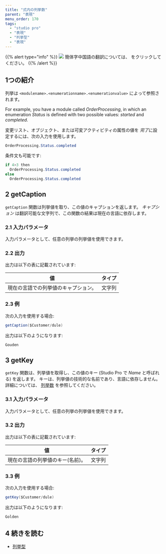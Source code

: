 ```yaml
---
title: "式内の列挙数"
parent: "表現"
menu_order: 170
tags:
  - "studio pro"
  - "表現"
  - "列挙型"
  - "表現"
---
```


{{% alert type="info" %}}
<img src="attachments/chinese-translation/china.png" style="display: inline-block; margin: 0" /> 簡体字中国語の翻訳については、 [<unk> <unk> <unk>](https://cdn.mendix.tencent-cloud.com/documentation/refguide8/enumerations-in-expressions.pdf) をクリックしてください。
{{% /alert %}}

## 1つの紹介

列挙は `<modulename>.<enumerationname>.<enumerationvalue>` によって参照されます。

For example, you have a module called *OrderProcessing*, in which an enumeration *Status* is defined with two possible values: *started* and *completed*.

変更リスト、オブジェクト、または可変アクティビティの属性の値を *完了*に設定するには、次の入力を使用します。

```java
OrderProcessing.Status.completed
```

条件文も可能です:

```java
if 4>3 then
  OrderProcessing.Status.completed
else
  OrderProcessing.Status.completed
```

## 2 getCaption

`getCaption` 関数は列挙値を取り、この値のキャプションを返します。 *キャプション* は翻訳可能な文字列で、この関数の結果は現在の言語に依存します。

### 2.1 入力パラメータ

入力パラメータとして、任意の列挙の列挙値を使用できます。

### 2.2 出力

出力は以下の表に記載されています:

| 値                  | タイプ |
| ------------------ | --- |
| 現在の言語での列挙値のキャプション。 | 文字列 |

### 2.3 例

次の入力を使用する場合:

```java
getCaption($Customer/dule)
```

出力は以下のようになります:

```java
Gouden
```

## 3 getKey

`getKey` 関数は、列挙値を取得し、この値のキー (Studio Pro で *Name* と呼ばれる) を返します。 キーは、列挙値の技術的な名前であり、言語に依存しません。 詳細については、 [列挙数](enumerations) を参照してください。

### 3.1 入力パラメータ

入力パラメータとして、任意の列挙の列挙値を使用できます。

### 3.2 出力

出力は以下の表に記載されています:

| 値                 | タイプ |
| ----------------- | --- |
| 現在の言語の列挙値のキー(名前)。 | 文字列 |

### 3.3 例

次の入力を使用する場合:

```java
getKey($Customer/dule)
```

出力は以下のようになります:

```java
Golden
```

## 4 続きを読む

* [列挙型](enumerations)